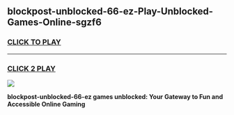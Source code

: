 
## blockpost-unblocked-66-ez-Play-Unblocked-Games-Online-sgzf6
<h3>
<a href="https://premium76.site?title=blockpost-unblocked-66-ez&ref=25A">CLICK TO PLAY</a></h3>
<hr>

<h3>
<a href="https://premium76.site?title=blockpost-unblocked-66-ez&ref=25A">CLICK 2 PLAY</a>
  
</h3>

<a href="https://premium76.site?title=blockpost-unblocked-66-ez&ref=25A"><img src="https://clearcache.store/games.png"></a>


**blockpost-unblocked-66-ez games unblocked: Your Gateway to Fun and Accessible Online Gaming**
